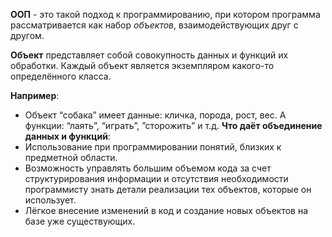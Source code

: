 **ООП** - это такой подход к программированию, при котором программа рассматривается как набор *объектов*, взаимодействующих друг с другом.

**Объект** представляет собой совокупность данных и функций их обработки. Каждый объект является экземпляром какого-то определённого класса.

**Например**:
- Объект “собака” имеет данные: кличка, порода, рост, вес. А функции: “лаять”, “играть”, ”сторожить” и т.д.
**Что даёт объединение данных и функций**:
- Использование при программировании понятий, близких к предметной области.
- Возможность управлять большим объемом кода за счет структурирования информации и отсутствия необходимости программисту знать детали реализации тех объектов, которые он использует.
- Лёгкое внесение изменений в код и создание новых объектов на базе уже существующих.

